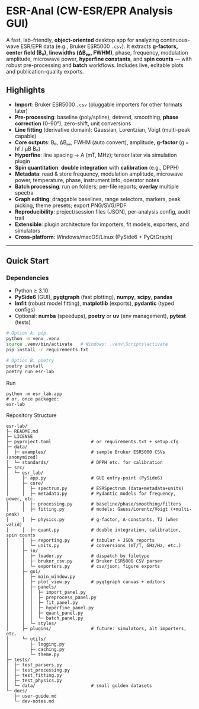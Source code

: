 # ESR-Anal (CW-ESR/EPR Analysis GUI)

A fast, lab-friendly, **object-oriented** desktop app for analyzing continuous-wave ESR/EPR data (e.g., Bruker ESR5000 `.csv`). It extracts **g-factors, center field (B₀), linewidths (ΔBₚₚ, FWHM)**, phase, frequency, modulation amplitude, microwave power, **hyperfine constants**, and **spin counts** — with robust pre-processing and **batch** workflows. Includes live, editable plots and publication-quality exports.

## Highlights

- **Import**: Bruker ESR5000 `.csv` (pluggable importers for other formats later)
- **Pre-processing**: baseline (poly/spline), detrend, smoothing, **phase correction** (0–90°), zero-shift, unit conversions
- **Line fitting** (derivative domain): Gaussian, Lorentzian, Voigt (multi-peak capable)
- **Core outputs**: B₀, ΔBₚₚ, FWHM (auto convert), amplitude, **g-factor** (g = hf / μB B₀)
- **Hyperfine**: line spacing → A (mT, MHz); tensor later via simulation plugin
- **Spin quantitation**: **double integration** with **calibration** (e.g., DPPH)
- **Metadata**: read & store frequency, modulation amplitude, microwave power, temperature, phase, instrument info, operator notes
- **Batch processing**: run on folders; per-file reports; **overlay** multiple spectra
- **Graph editing**: draggable baselines, range selectors, markers, peak picking, theme presets; export PNG/SVG/PDF
- **Reproducibility**: project/session files (JSON), per-analysis config, audit trail
- **Extensible**: plugin architecture for importers, fit models, exporters, and simulators
- **Cross-platform**: Windows/macOS/Linux (PySide6 + PyQtGraph)

---

## Quick Start

### Dependencies

- Python ≥ 3.10
- **PySide6** (GUI), **pyqtgraph** (fast plotting), **numpy**, **scipy**, **pandas**
- **lmfit** (robust model fitting), **matplotlib** (exports), **pydantic** (typed configs)
- Optional: **numba** (speedups), **poetry** or **uv** (env management), **pytest** (tests)

```bash
# Option A: pip
python -m venv .venv
source .venv/bin/activate   # Windows: .venv\Scripts\activate
pip install -r requirements.txt

# Option B: poetry
poetry install
poetry run esr-lab
```
Run
```
python -m esr_lab.app
# or, once packaged:
esr-lab
```
Repository Structure
```
esr-lab/
├─ README.md
├─ LICENSE
├─ pyproject.toml               # or requirements.txt + setup.cfg
├─ data/
│  ├─ examples/                 # sample Bruker ESR5000 CSVs (anonymized)
│  └─ standards/                # DPPH etc. for calibration
├─ src/
│  └─ esr_lab/
│     ├─ app.py                 # GUI entry-point (PySide6)
│     ├─ core/
│     │  ├─ spectrum.py         # ESRSpectrum (data+metadata+units)
│     │  ├─ metadata.py         # Pydantic models for frequency, power, etc.
│     │  ├─ processing.py       # baseline/phase/smoothing/filters
│     │  ├─ fitting.py          # models: Gauss/Lorentz/Voigt (+multi-peak)
│     │  ├─ physics.py          # g-factor, A-constants, T2 (when valid)
│     │  ├─ quant.py            # double integration, calibration, spin counts
│     │  ├─ reporting.py        # tabular + JSON reports
│     │  └─ units.py            # conversions (mT/T, GHz/Hz, etc.)
│     ├─ io/
│     │  ├─ loader.py           # dispatch by filetype
│     │  ├─ bruker_csv.py       # Bruker ESR5000 CSV parser
│     │  └─ exporters.py        # csv/json; figure exports
│     ├─ gui/
│     │  ├─ main_window.py
│     │  ├─ plot_view.py        # pyqtgraph canvas + editors
│     │  ├─ panels/
│     │  │  ├─ import_panel.py
│     │  │  ├─ preprocess_panel.py
│     │  │  ├─ fit_panel.py
│     │  │  ├─ hyperfine_panel.py
│     │  │  ├─ quant_panel.py
│     │  │  └─ batch_panel.py
│     │  └─ styles/
│     ├─ plugins/               # future: simulators, alt importers, etc.
│     └─ utils/
│        ├─ logging.py
│        ├─ caching.py
│        └─ theme.py
├─ tests/
│  ├─ test_parsers.py
│  ├─ test_processing.py
│  ├─ test_fitting.py
│  ├─ test_physics.py
│  └─ data/                     # small golden datasets
└─ docs/
   ├─ user-guide.md
   └─ dev-notes.md
   
